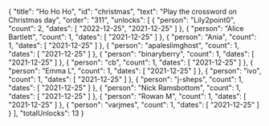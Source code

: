 {
  "title": "Ho Ho Ho",
  "id": "christmas",
  "text": "Play the crossword on Christmas day",
  "order": "311",
  "unlocks": [
    {
      "person": "Lily2point0",
      "count": 2,
      "dates": [
        "2022-12-25",
        "2021-12-25"
      ]
    },
    {
      "person": "Alice Bartlett",
      "count": 1,
      "dates": [
        "2021-12-25"
      ]
    },
    {
      "person": "Ania",
      "count": 1,
      "dates": [
        "2021-12-25"
      ]
    },
    {
      "person": "apaleslimghost",
      "count": 1,
      "dates": [
        "2021-12-25"
      ]
    },
    {
      "person": "binaryberry",
      "count": 1,
      "dates": [
        "2021-12-25"
      ]
    },
    {
      "person": "cb",
      "count": 1,
      "dates": [
        "2021-12-25"
      ]
    },
    {
      "person": "Emma L",
      "count": 1,
      "dates": [
        "2021-12-25"
      ]
    },
    {
      "person": "ivo",
      "count": 1,
      "dates": [
        "2021-12-25"
      ]
    },
    {
      "person": "j-sheps",
      "count": 1,
      "dates": [
        "2021-12-25"
      ]
    },
    {
      "person": "Nick Ramsbottom",
      "count": 1,
      "dates": [
        "2021-12-25"
      ]
    },
    {
      "person": "Rowan M",
      "count": 1,
      "dates": [
        "2021-12-25"
      ]
    },
    {
      "person": "varjmes",
      "count": 1,
      "dates": [
        "2021-12-25"
      ]
    }
  ],
  "totalUnlocks": 13
}